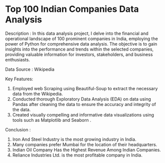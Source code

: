 # Top 100 Indian Companies Data Analysis
Description : 
In this data analysis project, I delve into the financial and operational landscape of 100 prominent companies in India, employing the power of Python for comprehensive data analysis. The objective is to gain insights into the performance and trends within the selected companies, providing valuable information for investors, stakeholders, and business enthusiasts.

Data Source : Wikipedia

Key Features:
1. Employed  web Scraping using Beautiful-Soup to extract the necessary data from the Wikipedia.
2. Conducted thorough Exploratory Data Analysis (EDA) on data using Pandas after cleaning the data to ensure the accuracy and integrity of 
   the data. 
3. Created visually compelling and informative data visualizations using tools such as Matplotlib and Seaborn .

Conclusion :
1. Iron And Steel Industry is the most growing industry in India.
2.  Many companies prefer Mumbai for the location of their headquarters.
3.  Indian Oil Company Has the Highest Revenue Among Indian Companies.
4.  Reliance Industries Ltd. is the most profitable company in India.
